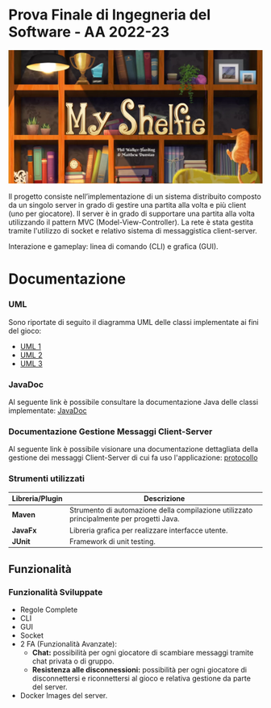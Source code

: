 # Prova Finale di Ingegneria del Software - AA 2022-23
![alt text](src/main/resources/images/Publisher_material/myshelfie.png)

Il progetto consiste nell’implementazione di un sistema distribuito composto da un singolo server in grado di gestire una partita alla volta e più client (uno per giocatore). Il server è in grado di supportare una partita alla volta utilizzando il pattern MVC (Model-View-Controller).
La rete è stata gestita tramite l'utilizzo di socket e relativo sistema di messaggistica client-server.

Interazione e gameplay: linea di comando (CLI) e grafica (GUI).


# Documentazione

### UML
Sono riportate di seguito il diagramma UML delle classi implementate ai fini del gioco:
- [UML 1](https://github.com/manuelamarenghi/proj-ingsw-ThomasShelfie/blob/main/uml/uml1.jpeg)
- [UML 2](https://github.com/manuelamarenghi/proj-ingsw-ThomasShelfie/blob/main/uml/uml2.jpeg)
- [UML 3](https://github.com/manuelamarenghi/proj-ingsw-ThomasShelfie/blob/main/uml/uml3.jpeg)

### JavaDoc
Al seguente link è possibile consultare la documentazione Java delle classi implementate: [JavaDoc](https://github.com/manuelamarenghi/proj-ingsw-ThomasShelfie/tree/main/Javadoc)

### Documentazione Gestione Messaggi Client-Server
Al seguente link è possibile visionare una documentazione dettagliata della gestione dei messaggi Client-Server di cui fa uso l'applicazione: [protocollo](https://github.com/manuelamarenghi/proj-ingsw-ThomasShelfie/blob/main/uml/Descrizione_della_Gestione_dei_Messaggi_nel_Progetto_MyShelfie.docx)

### Strumenti utilizzati
|Libreria/Plugin|Descrizione|
|---------------|-----------|
|__Maven__|Strumento di automazione della compilazione utilizzato principalmente per progetti Java.|
|__JavaFx__|Libreria grafica per realizzare interfacce utente.|
|__JUnit__|Framework di unit testing.|

## Funzionalità
### Funzionalità Sviluppate
- Regole Complete
- CLI
- GUI
- Socket
- 2 FA (Funzionalità Avanzate):
    - __Chat:__ possibilità per ogni giocatore di scambiare messaggi tramite chat privata o di gruppo.
    - __Resistenza alle disconnessioni:__ possibilità per ogni giocatore di disconnettersi e riconnettersi al gioco e relativa gestione da parte del server.
- Docker Images del server.
